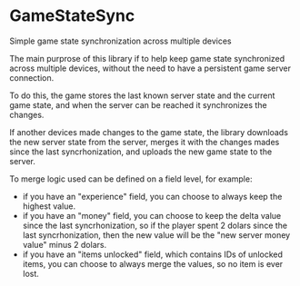 GameStateSync
=============

Simple game state synchronization across multiple devices

The main purprose of this library if to help keep game state synchronized across multiple devices, without the need to have a persistent game server connection.

To do this, the game stores the last known server state and the current game state, and when the server can be reached it synchronizes the changes.

If another devices made changes to the game state, the library downloads the new server state from the server, merges it with the changes mades since the last syncrhonization, and uploads the new game state to the server.

To merge logic used can be defined on a field level, for example:
- if you have an "experience" field, you can choose to always keep the highest value.
- if you have an "money" field, you can choose to keep the delta value since the last syncrhonization, so if the player spent 2 dolars since the last syncrhonization, then the new value will be the "new server money value" minus 2 dolars.
- if you have an "items unlocked" field, which contains IDs of unlocked items, you can choose to always merge the values, so no item is ever lost.

